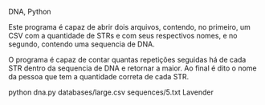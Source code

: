 
DNA, Python

Este programa é capaz de abrir dois arquivos, contendo, no primeiro, um CSV com a quantidade de STRs e com seus respectivos nomes, e no segundo, contendo uma sequencia de DNA.

O programa é capaz de contar quantas repetições seguidas há de cada STR dentro da sequencia de DNA e retornar a maior. Ao final é dito o 
nome da pessoa que tem a quantidade correta de cada STR.

 python dna.py databases/large.csv sequences/5.txt
Lavender
